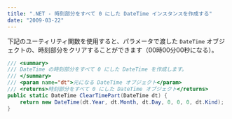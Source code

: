 ```yaml
---
title: ".NET - 時刻部分をすべて 0 にした DateTime インスタンスを作成する"
date: "2009-03-22"
---
```


下記のユーティリティ関数を使用すると、パラメータで渡した `DateTime` オブジェクトの、時刻部分をクリアすることができます（00時00分00秒になる）。

~~~ csharp
/// <summary>
/// DateTime の時刻部分をすべて 0 にした DateTime を作成します。
/// </summary>
/// <param name="dt">元になる DateTime オブジェクト</param>
/// <returns>時刻部分をすべて 0 にした DateTime オブジェクト</returns>
public static DateTime ClearTimePart(DateTime dt) {
    return new DateTime(dt.Year, dt.Month, dt.Day, 0, 0, 0, dt.Kind);
}
~~~

